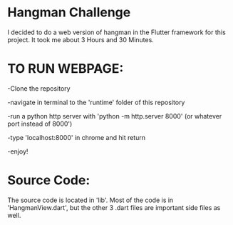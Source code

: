 # Hangman Challenge


I decided to do a web version of hangman in the Flutter framework for this project. It took me about 3 Hours and 30 Minutes.


# TO RUN WEBPAGE:


-Clone the repository


-navigate in terminal to the 'runtime' folder of this repository


-run a python http server with 'python -m http.server 8000' (or whatever port instead of 8000')


-type 'localhost:8000' in chrome and hit return


-enjoy!



# Source Code:


The source code is located in 'lib'. Most of the code is in 'HangmanView.dart', but the other 3 .dart files are important side files as well.
